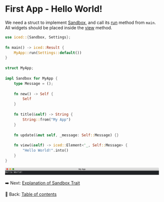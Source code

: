 # First App - Hello World!

We need a struct to implement [Sandbox](https://docs.rs/iced/0.12.1/iced/trait.Sandbox.html), and call its [run](https://docs.rs/iced/0.12.1/iced/trait.Sandbox.html#method.run) method from `main`.
All widgets should be placed inside the [view](https://docs.rs/iced/0.12.1/iced/trait.Sandbox.html#tymethod.view) method.

```rust
use iced::{Sandbox, Settings};

fn main() -> iced::Result {
    MyApp::run(Settings::default())
}

struct MyApp;

impl Sandbox for MyApp {
    type Message = ();

    fn new() -> Self {
        Self
    }

    fn title(&self) -> String {
        String::from("My App")
    }

    fn update(&mut self, _message: Self::Message) {}

    fn view(&self) -> iced::Element<'_, Self::Message> {
        "Hello World!".into()
    }
}
```

![First app](./pic/first_app.png)

:arrow_right:  Next: [Explanation of Sandbox Trait](./explanation_of_sandbox_trait.md)

:blue_book: Back: [Table of contents](./../README.md)
